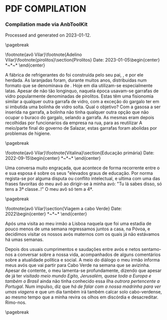 # PDF COMPILATION


### Compilation made via AnbToolKit

Processed and generated on 2023-01-12.


\pagebreak

\footnote{avô Vilar}\footnote{Adelino Vilar}\footnote{pirolitos}\section{Pirolitos}
Date: 	2023-01-05\begin{center}
$\ast$~$\ast$~$\ast$
\end{center}	


A fábrica de refrigerantes do foi construída pelo seu pai, , e por ele
herdada. As laranjadas foram, durante muitos anos, distribuidas num
formato que se denominava de . Hoje em dia utilizam-se especialmente
latas. Apesar de não tão longinquo, naquela época usavam-se garrafas de
vidro popularmente denominadas de pirolitos. Estas têm uma fisionomia
similar a qualquer outra garrafa de vidro, com a exceção do gargalo ter
em si imbutida uma bolinha de vidro solta. Qual o objetivo? Com a gasosa
a ser inserida na garrafa, a bolinha não tinha qualquer outra opção que
não ocupar o buraco do gargalo, selando a garrafa. As mesmas eram depois
recolhidas por funcionarios da empresa na rua, para as reutilizar A
meio/parte final do governo de Salazar, estas garrafas foram abolidas
por problemas de higiene.

\pagebreak

\footnote{avô Vilar}\footnote{Vitalina}\section{Educação primária}
Date: 	2022-09-15\begin{center}
$\ast$~$\ast$~$\ast$
\end{center}	


Uma conversa muito engraçada, que acontece de forma recorrente entre o e
sua esposa é sobre os seus \"elevados graus de educação. Por norma
regista-se por alguma disputa ou conflito intelectual, e ultima com uma
das frases favoritas do meu avô ao dirigir-se à minha avó: \"Tu lá sabes
disso, só tens a 3ª classe..!\" O meu avô só tem a 4ª.

\pagebreak

\footnote{avô Vilar}\section{Viagem a cabo Verde}
Date: 	2022\begin{center}
$\ast$~$\ast$~$\ast$
\end{center}	


Após uma visita ao meu irmão a Lisboa naquela que foi uma estadia de
pouco menos de uma semana regressamos juntos a casa, na Póvoa, e
decidimos visitar os nossos avós maternos com os quais já não estávamos
há umas semanas.

Depois dos usuais cumprimentos e saudações entre avós e netos
sentamo-nos a conversar sobre a nossa vida, acompanhados de alguns
comentários sobre a atualidade política e social. A meio do diálogo o
meu irmão informa meus avós que vai partir para Cabo Verde na semana que
se avizinha. Apesar de contente, o meu lamenta-se profundamente, dizendo
que apesar de já ter *visitado meio mundo* *Egito, Jerusalém, quase toda
a Europa e também o Brasil* ainda não tinha conhecido essa ilha *outrora
pertencente a Portugal*. Num impulso, diz que *há de falar com a nossa
madrinha para ver umas viagens* e que um dia também irá também calcar
solo cabo-verdense, ao mesmo tempo que a minha revira os olhos em
discórdia e desacreditar. Rimo-nos.

\pagebreak

